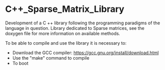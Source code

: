 # C++_Sparse_Matrix_Library
Development of a C ++ library following the programming paradigms of the language in question.
Library dedicated to Sparse matrices, see the doxygen file for more information on available methods.

To be able to compile and use the library it is necessary to:
- Download the GCC compiler: https://gcc.gnu.org/install/download.html
- Use the "make" command to compile
- To boot
